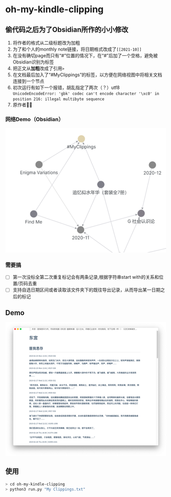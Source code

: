 # oh-my-kindle-clipping

## 偷代码之后为了Obsidian所作的小小修改

1. 将作者的格式从二级标题改为加粗
2. 为了和个人的monthly note链接，将日期格式改成了`[[2021-10]]`
3. 在没有确切page而只有“#”位置的情况下，在“#”后加了一个空格，避免被Obsidian识别为标签
4. 把正文从**加粗**改成了引用`> `
5. 在文档最后加入了“#MyClippings”的标签，以方便在网络视图中将相关文档连接到一个节点
6. 初次运行有如下一个报错，胡乱指定了两次（？）utf8<br>
`UnicodeEncodeError: 'gbk' codec can't encode character '\xc0' in position 216: illegal multibyte sequence`
7. 原作者🐂🍺

### 网络Demo（Obsidian）

![graph_view_demo](./Obsidian_Graph-view_demo_detail.png)

### 需要搞

- [ ] 第一次没标全第二次重复标记会有两条记录,根据字符串start with的关系和位置/页码去重
- [ ] 支持自选日期区间或者读取该文件夹下的既往导出记录，从而导出某一日期之后的标记

## Demo

![snipaste](./snipaste.png)



## 使用

```bash
> cd oh-my-kindle-clipping
> python3 run.py "My Clippings.txt"
```

